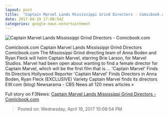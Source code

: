 ```yaml
---
layout: post
title:  "Captain Marvel Lands Mississippi Grind Directors - Comicbook.com"
date: 2017-04-19 17:08:54Z
categories: google-news-entertaintment
---
```


![Captain Marvel Lands Mississippi Grind Directors - Comicbook.com](http://media.comicbook.com/2017/02/brie-larson-captain-marvel-229285-640x320.jpg)

Comicbook.com Captain Marvel Lands Mississippi Grind Directors Comicbook.com The Mississippi Grind directing team of Anna Boden and Ryan Fleck will helm Captain Marvel, starring Brie Larson, for Marvel Studios. Marvel had been open about wanting to find a female director for Captain Marvel, which will be the first film that is ... 'Captain Marvel' Finds Its Directors Hollywood Reporter 'Captain Marvel' Finds Directors in Anna Boden, Ryan Fleck (EXCLUSIVE) Variety Captain Marvel finds its directors EW.com (blog) Newsarama - CBS News all 120 news articles »


Full story on F3News: [Captain Marvel Lands Mississippi Grind Directors - Comicbook.com](http://www.f3nws.com/n/UmdCZD)

> Posted on: Wednesday, April 19, 2017 10:08:54 PM

